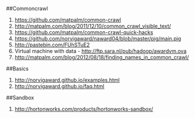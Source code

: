 ##Commoncrawl
1. https://github.com/matpalm/common-crawl
2. http://matpalm.com/blog/2011/12/10/common_crawl_visible_text/
3. https://github.com/matpalm/common-crawl-quick-hacks
4. https://github.com/norvigaward/naward04/blob/master/pig/main.pig
5. http://pastebin.com/FUhSTuE2
6. Virtual machine with data - http://ftp.sara.nl/pub/hadoop/awardvm.ova
7. http://matpalm.com/blog/2012/08/18/finding_names_in_common_crawl/

##Basics
1. http://norvigaward.github.io/examples.html
2. http://norvigaward.github.io/faq.html

##Sandbox
1. http://hortonworks.com/products/hortonworks-sandbox/